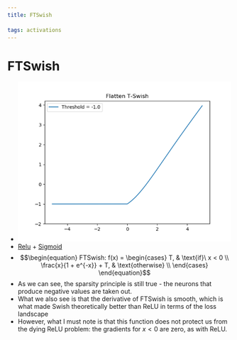 ```yaml
---
title: FTSwish

tags: activations 
---
```


# FTSwish
- ![](assets/Pasted%20image%2020220626150952.png)
- [Relu](Relu.md) + [Sigmoid](Sigmoid.md)
- $$\begin{equation} FTSwish: f(x) = \begin{cases} T, & \text{if}\ x < 0 \\ \frac{x}{1 + e^{-x}} + T, & \text{otherwise} \\ \end{cases} \end{equation}$$
- As we can see, the sparsity principle is still true - the neurons that produce negative values are taken out.
- What we also see is that the derivative of FTSwish is smooth, which is what made Swish theoretically better than ReLU in terms of the loss landscape
- However, what I must note is that this function does not protect us from the dying ReLU problem: the gradients for $x < 0$ are zero, as with ReLU.












